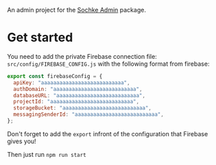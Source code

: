 An admin project for the [Sochke Admin](https://github.com/pnkjjsr/sochke-admin-alpha-0.1) package.

# Get started

You need to add the private Firebase connection file: `src/config/FIREBASE_CONFIG.js` with the following format from firebase:

```js
export const firebaseConfig = {
  apiKey: "aaaaaaaaaaaaaaaaaaaaaaaaaaa",
  authDomain: "aaaaaaaaaaaaaaaaaaaaaaaaaaa",
  databaseURL: "aaaaaaaaaaaaaaaaaaaaaaaaaaa",
  projectId: "aaaaaaaaaaaaaaaaaaaaaaaaaaa",
  storageBucket: "aaaaaaaaaaaaaaaaaaaaaaaaaaa",
  messagingSenderId: "aaaaaaaaaaaaaaaaaaaaaaaaaaa",
};
```

Don't forget to add the `export` infront of the configuration that Firebase gives you!

Then just run `npm run start`
